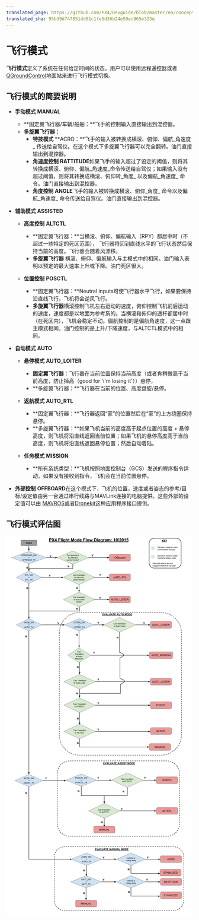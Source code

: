```yaml
---
translated_page: https://github.com/PX4/Devguide/blob/master/en/concept/flight_modes.md
translated_sha: 95b39d747851dd01c1fe5d36b24e59ec865e323e
---
```


# 飞行模式

**飞行模式**定义了系统在任何给定时间的状态。用户可以使用远程遥控器或者[QGroundControl](../qgc/README.md)地面站来进行飞行模式切换。

## 飞行模式的简要说明

* **手动模式** **MANUAL**
  * **固定翼飞行器\/车辆\/船舶：**飞手的控制输入直接输出到混控器。
  * **多旋翼飞行器：**
    * **特技模式** **ACRO：**飞手的输入被转换成横滚、俯仰、偏航_角速度_ 传送给自驾仪。在这个模式下多旋翼飞行器可以完全翻转。油门直接输出到混控器。
    * **角速度控制**  **RATTITUDE**如果飞手的输入超过了设定的阈值，则将其转换成横滚、俯仰、偏航_角速度_命令传送给自驾仪；如果输入没有超过阈值，则将其转换成横滚、俯仰转_角度_ 以及偏航_角速度_ 命令。油门直接输出到混控器。
    * **角度控制**  **ANGLE**飞手的输入被转换成横滚、俯仰_角度_ 命令以及偏航_角速度_ 命令传送给自驾仪。油门直接输出到混控器。


* **辅助模式**  **ASSISTED**
  * **高度控制** **ALTCTL** 
    * **固定翼飞行器：**当横滚、俯仰、偏航输入（RPY）都居中时（不超过一些特定的死区范围）， 飞行器将回到直线水平的飞行状态然后保持当前的高度。飞行器会随着风漂移。
    * **多旋翼飞行器**
      横滚、俯仰、偏航输入与主模式中的相同。油门输入表明以预定的最大速率上升或下降。油门死区很大。

  * **位置控制** **POSCTL**
    * **固定翼飞行器：**Neutral inputs可使飞行器水平飞行，如果要保持沿直线飞行，飞机将会逆风飞行。
    * **多旋翼飞行器**横滚控制飞机左右运动的速度，俯仰控制飞机前后运动的速度，速度都是以地面为参考系的。当横滚和俯仰的遥杆都居中时（在死区内），飞机会稳定不动。偏航控制的是偏航角速度，这一点跟主模式相同。油门控制的是上升\/下降速度，与ALTCTL模式中的相同。


* **自动模式** **AUTO**
  * **悬停模式** **AUTO\_LOITER**
    * **固定翼飞行器**：飞行器在当前位置保持当前高度（或者肯稍微高于当前高度，防止掉高（good for 'i'm losing it'））悬停，
    * **多旋翼飞行器：**飞行器在当前的位置、高度盘旋\/悬停。

  * **返航模式** **AUTO\_RTL**
    * **固定翼飞行器：**飞行器返回“家”的位置然后在“家”的上方绕圈保持悬停。
    * **多旋翼飞行器：**如果飞机当前的高度高于起点位置的高度 + 悬停高度，则飞机将沿直线返回当前位置；如果飞机的悬停高度高于当前高度，则飞机将沿直线返回悬停位置；然后自动着陆。

  * **任务模式** **MISSION**
    * **所有系统类型：**飞机按照地面控制台（GCS）发送的程序指令运动。如果没有接收到指令，飞机会在当前位置悬停。


* **外部控制** **OFFBOARD**在这个模式下，飞机的位置，速度或者姿态的参考\/目标\/设定值由另一台通过串行线路与MAVLink连接的电脑提供。这些外部的设定值可以由 [MAVROS](https://github.com/mavlink/mavros)或者[Dronekit](http://dronekit.io)这种应用程序接口提供。


## 飞行模式评估图
![](../../assets/diagrams/commander-flow-diagram.png)
